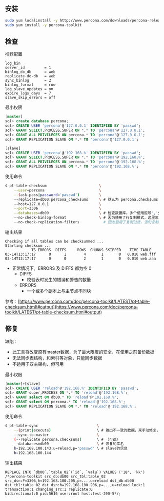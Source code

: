 ## 安装

```bash
sudo yum localinstall -y http://www.percona.com/downloads/percona-release/redhat/0.1-4/percona-release-0.1-4.noarch.rpm
sudo yum install -y percona-toolkit
```



## 检查

推荐配置

```
log_bin
server_id         = 1
binlog_do_db      = web
replicate-do-db   = web
sync_binlog       = 2
binlog_format     = row
log_slave_updates = on
expire_logs_days  = 7
slave_skip_errors = off
```

最小权限

```sql
[master]
sql> create database percona;
sql> CREATE USER 'percona'@'127.0.0.1' IDENTIFIED BY 'passwd';
sql> GRANT SELECT,PROCESS,SUPER ON *.* TO 'percona'@'127.0.0.1';
sql> GRANT ALL PRIVILEGES ON percona.* TO 'percona'@'127.0.0.1';
sql> GRANT REPLICATION SLAVE ON *.* TO 'percona'@'127.0.0.1';

[slave]
sql> CREATE USER 'percona'@'192.168.%' IDENTIFIED BY 'passwd';
sql> GRANT SELECT,PROCESS,SUPER ON *.* TO 'percona'@'192.168.%';
sql> GRANT ALL PRIVILEGES ON percona.* TO 'percona'@'192.168.%';
sql> GRANT REPLICATION SLAVE ON *.* TO 'percona'@'192.168.%';
```

使用命令

```bash
$ pt-table-checksum                        \
    --user=percona                         \
    --(ask-pass|password='passwd')         \
    --replicate=db00.percona_checksums     \ # 默认为 percona.checksums
    --host=127.0.0.1                       \
    --port=3306                            \
    --databases=db00                       \ # 检查数据库，多个使用逗号','分隔
    --no-check-binlog-format               \ # 因为使用了行复制模式，这里忽略检查二进制日志
    --no-check-replication-filters           # 因为启用了复制过滤，语句复制模式加上复制过滤，复制会产生问题，这里忽略
```

输出结果

```
Checking if all tables can be checksummed ...
Starting checksum ...
            TS ERRORS  DIFFS     ROWS  CHUNKS SKIPPED    TIME TABLE
03-14T13:17:17      0      1        4       1       0   0.010 web.fff
03-14T13:17:17      0      0        2       1       0   0.010 web.aaa
```

* 正常情况下，ERRORS 及 DIFFS 都为空 0
  * DIFFS
    * 校验表时发生的错误和警告的数量
  * ERRORS
    * 一个或多个副本上与主节点不同块

参考：[https://www.percona.com/doc/percona-toolkit/LATEST/pt-table-checksum.html\#output](https://www.percona.com/doc/percona-toolkit/LATEST/pt-table-checksum.html#output)



## 修复

缺陷：

* 此工具将改变原有master数据，为了最大限度的安全，在使用之前备份数据
* 无法同步表结构，和索引等对象，只能同步数据
* 不适用于双主架构，但可用

最小权限

```sql
[master]+[slave]
sql> CREATE USER 'reload'@'192.168.%' IDENTIFIED BY 'passwd';
sql> GRANT super,PROCESS ON *.* TO 'reload'@'192.168.%';
sql> GRANT select ON db00.* TO 'reload'@'192.168.%';
sql> GRANT select ON percona.* TO 'reload'@'192.168.%';
sql> GRANT REPLICATION SLAVE ON *.* TO 'reload'@'192.168.%';
```

使用命令

```bash
$ pt-table-sync                           \
    --(print|execute)                     \ # 输出不一致的数据，来手动修复，或直接执行修复
    --sync-to-master                      \
    (--replicate percona.checksums)       \ # （可选）
    --databases=db00                      \ # 恢复的库名
    h=192.168.100.143,u=reload,p='passwd' \ # slave的信息
    h=192.168.100.144
```

输出结果

    REPLACE INTO `db00`.`table_02`(`id`, `valu`) VALUES ('18', 'kk') 
    /*percona-toolkit src_db:db00 src_tbl:table_02 src_dsn:P=3306,h=192.168.100.205,p=...,u=reload dst_db:db00 
    dst_tbl:table_02 dst_dsn:h=192.168.100.206,p=...,u=reload lock:1 transaction:1 changing_src:1 replicate:0 
    bidirectional:0 pid:5616 user:root host:test-200-5*/;


